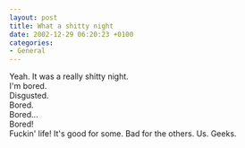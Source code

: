 ```yaml
---
layout: post
title: What a shitty night
date: 2002-12-29 06:20:23 +0100
categories:
- General
---
```

<p>Yeah. It was a really shitty night.<br />
I'm bored.<br />
Disgusted.<br />
Bored.<br />
Bored...<br />
Bored!<br />
Fuckin' life! It's good for some. Bad for the others. Us. Geeks.</p>
